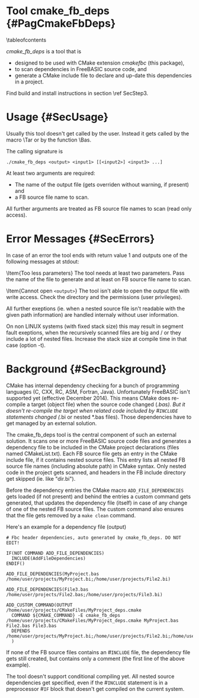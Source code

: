 Tool cmake_fb_deps  {#PagCmakeFbDeps}
==================
\tableofcontents

*cmake_fb_deps* is a tool that is

- designed to be used with CMake extension *cmakefbc* (this package),
- to scan dependencies in FreeBASIC source code, and
- generate a CMake include file to declare and up-date this dependencies in a project.

Find build and install instructions in section \ref SecStep3.


Usage  {#SecUsage}
=====

Usually this tool doesn't get called by the user. Instead it gets
called by the macro \Tar or by the function \Bas.

The calling signature is

~~~{.sh}
./cmake_fb_deps <output> <input1> [[<input2>] <input3> ...]
~~~

At least two arguments are required:

- The name of the output file (gets overriden without warning, if present) and
- a FB source file name to scan.

All further arguments are treated as FB source file names to scan (read
only access).


Error Messages  {#SecErrors}
==============

In case of an error the tool ends with return value 1 and outputs one
of the following messages at stdout:

\Item{Too less parameters} The tool needs at least two parameters. Pass
   the name of the file to generate and at least on FB source file name
   to scan.

\Item{Cannot open `<output>`} The tool isn't able to open the output file
   with write access. Check the directory and the permissions (user
   privileges).

All further exeptions (ie. when a nested source file isn't readable
with the given path information) are handled internaly without user
information.

On non LINUX systems (with fixed stack size) this may result in segment
fault exeptions, when the recursively scanned files are big and / or
they include a lot of nested files. Increase the stack size at compile
time in that case (option -t).


Background  {#SecBackground}
==========

CMake has internal dependency checking for a bunch of programming
languages (C, CXX, RC, ASM, Fortran, Java). Unfortunately FreeBASIC
isn't supported yet (effective December 2014). This means CMake does
re-compile a target (object file) when the source code changed (*.bas).
But it doesn't re-compile the target when related code included by
#`INCLUDE` statements changed (*.bi or nested *.bas files). Those
dependencies have to get managed by an external solution.

The cmake_fb_deps tool is the central component of such an external
solution. It scans one or more FreeBASIC source code files and
generates a dependency file to be included in the CMake project
declarations (files named CMakeList.txt). Each FB source file gets an
entry in the CMake include file, if it contains nested source files.
This entry lists all nested FB source file names (including absolute
path) in CMake syntax. Only nested code in the project gets scanned,
and headers in the FB include directory get skipped (ie. like
"dir.bi").

Before the dependency entries the CMake macro `ADD_FILE_DEPENDENCIES`
gets loaded (if not present) and behind the entries a custom command
gets generated, that updates the dependency file (itself) in case of
any change of one of the nested FB source files. The custom command
also ensures that the file gets removed by a `make clean` command.

Here's an example for a dependency file (output)

~~~{.sh}
# Fbc header dependencies, auto generated by cmake_fb_deps. DO NOT EDIT!

IF(NOT COMMAND ADD_FILE_DEPENDENCIES)
  INCLUDE(AddFileDependencies)
ENDIF()

ADD_FILE_DEPENDENCIES(MyProject.bas /home/user/projects/MyProject.bi;/home/user/projects/File2.bi)

ADD_FILE_DEPENDENCIES(File3.bas /home/user/projects/File2.bas;/home/user/projects/File3.bi)

ADD_CUSTOM_COMMAND(OUTPUT /home/user/projects/CMakeFiles/MyProject_deps.cmake
  COMMAND ${CMAKE_COMMAND} -E cmake_fb_deps /home/user/projects/CMakeFiles/MyProject_deps.cmake MyProject.bas File2.bas File3.bas
  DEPENDS /home/user/projects/MyProject.bi;/home/user/projects/File2.bi;/home/user/projects/File3.bi
  )
~~~

If none of the FB source files contains an #`INCLUDE` file, the
dependency file gets still created, but contains only a comment (the
first line of the above example).

The tool doesn't support conditional compiling yet. All nested source
dependencies get specified, even if the #`INCLUDE` statement is in a
preprocessor #`IF` block that doesn't get compiled on the current
system.
